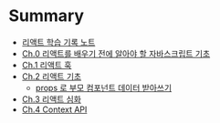 # Summary

- [리액트 학습 기록 노트](README.md)
- [Ch.0 리액트를 배우기 전에 알아야 할 자바스크립트 기초](./JavaScript/README.md)
- [Ch.1 리액트 훅](./ReactHooks/README.md)
- [Ch.2 리액트 기초](./ReactBasic/README.md)
  - [props 로 부모 컴포넌트 데이터 받아쓰기](./ReactBasic/props.md)
- [Ch.3 리액트 심화](./ReactIntermediate/README.md)
- [Ch.4 Context API](./ReactContextAPI/README.md)

[//]: # (- [Ch.5 리액트 라우터&#40;React Router&#41;]&#40;./ReactRouter/README.md&#41;)

[//]: # (- [Ch.6 리액트 쿼리&#40;React Query&#41;]&#40;./ReactQuery/README.md&#41;)

[//]: # (- [Ch.7 리덕스&#40;Redux&#41;]&#40;./Redux/README.md&#41;)

[//]: # (- [Ch.8 타입스크립트 적용하기]&#40;./ReactTypeScript/README.md&#41;)